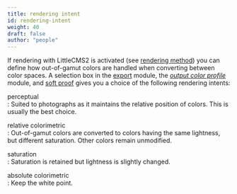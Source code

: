 ```yaml
---
title: rendering intent
id: rendering-intent
weight: 40
draft: false
author: "people"
---
```


If rendering with LittleCMS2 is activated (see [rendering method](./rendering-method.md)) you can define how out-of-gamut colors are handled when converting between color spaces. A selection box in the [export](../../module-reference/utility-modules/shared/export.md) module, the [_output color profile_](../../module-reference/processing-modules/output-color-profile.md) module, and [soft proof](../../module-reference/utility-modules/darkroom/soft-proof.md) gives you a choice of the following rendering intents:

perceptual 	
: Suited to photographs as it maintains the relative position of colors. This is usually the best choice.

relative colorimetric 	
: Out-of-gamut colors are converted to colors having the same lightness, but different saturation. Other colors remain unmodified.

saturation 	
: Saturation is retained but lightness is slightly changed.

absolute colorimetric 	
: Keep the white point. 
